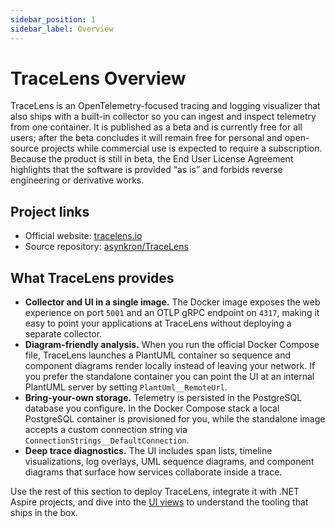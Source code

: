 ```yaml
---
sidebar_position: 1
sidebar_label: Overview
---
```


# TraceLens Overview

TraceLens is an OpenTelemetry-focused tracing and logging visualizer that also ships with a built-in collector so you can ingest and inspect telemetry from one container. It is published as a beta and is currently free for all users; after the beta concludes it will remain free for personal and open-source projects while commercial use is expected to require a subscription. Because the product is still in beta, the End User License Agreement highlights that the software is provided “as is” and forbids reverse engineering or derivative works.

## Project links

- Official website: [tracelens.io](https://tracelens.io)
- Source repository: [asynkron/TraceLens](https://github.com/asynkron/TraceLens)

## What TraceLens provides

- **Collector and UI in a single image.** The Docker image exposes the web experience on port `5001` and an OTLP gRPC endpoint on `4317`, making it easy to point your applications at TraceLens without deploying a separate collector.
- **Diagram-friendly analysis.** When you run the official Docker Compose file, TraceLens launches a PlantUML container so sequence and component diagrams render locally instead of leaving your network. If you prefer the standalone container you can point the UI at an internal PlantUML server by setting `PlantUml__RemoteUrl`.
- **Bring-your-own storage.** Telemetry is persisted in the PostgreSQL database you configure. In the Docker Compose stack a local PostgreSQL container is provisioned for you, while the standalone image accepts a custom connection string via `ConnectionStrings__DefaultConnection`.
- **Deep trace diagnostics.** The UI includes span lists, timeline visualizations, log overlays, UML sequence diagrams, and component diagrams that surface how services collaborate inside a trace.

Use the rest of this section to deploy TraceLens, integrate it with .NET Aspire projects, and dive into the [UI views](./views/trace-explorer.md) to understand the tooling that ships in the box.
